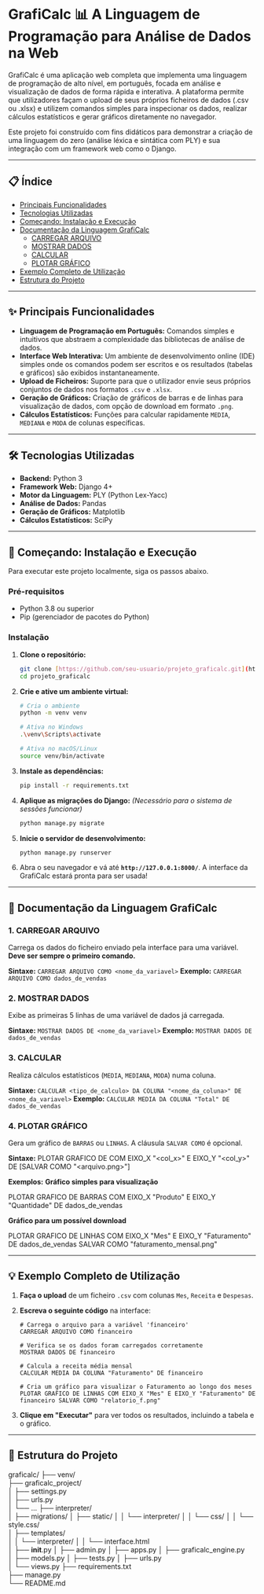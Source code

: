 # GrafiCalc 📊 A Linguagem de Programação para Análise de Dados na Web

GrafiCalc é uma aplicação web completa que implementa uma linguagem de programação de alto nível, em português, focada em análise e visualização de dados de forma rápida e interativa. A plataforma permite que utilizadores façam o upload de seus próprios ficheiros de dados (.csv ou .xlsx) e utilizem comandos simples para inspecionar os dados, realizar cálculos estatísticos e gerar gráficos diretamente no navegador.

Este projeto foi construído com fins didáticos para demonstrar a criação de uma linguagem do zero (análise léxica e sintática com PLY) e sua integração com um framework web como o Django.

---

## 📋 Índice

* [Principais Funcionalidades](#-principais-funcionalidades)
* [Tecnologias Utilizadas](#-tecnologias-utilizadas)
* [Começando: Instalação e Execução](#-começando-instalação-e-execução)
* [Documentação da Linguagem GrafiCalc](#-documentação-da-linguagem-graficalc)
    * [CARREGAR ARQUIVO](#1-carregar-arquivo)
    * [MOSTRAR DADOS](#2-mostrar-dados)
    * [CALCULAR](#3-calcular)
    * [PLOTAR GRÁFICO](#4-plotar-gráfico)
* [Exemplo Completo de Utilização](#-exemplo-completo-de-utilização)
* [Estrutura do Projeto](#-estrutura-do-projeto)
---

## ✨ Principais Funcionalidades

* **Linguagem de Programação em Português:** Comandos simples e intuitivos que abstraem a complexidade das bibliotecas de análise de dados.
* **Interface Web Interativa:** Um ambiente de desenvolvimento online (IDE) simples onde os comandos podem ser escritos e os resultados (tabelas e gráficos) são exibidos instantaneamente.
* **Upload de Ficheiros:** Suporte para que o utilizador envie seus próprios conjuntos de dados nos formatos `.csv` e `.xlsx`.
* **Geração de Gráficos:** Criação de gráficos de barras e de linhas para visualização de dados, com opção de download em formato `.png`.
* **Cálculos Estatísticos:** Funções para calcular rapidamente `MEDIA`, `MEDIANA` e `MODA` de colunas específicas.

---

## 🛠️ Tecnologias Utilizadas

* **Backend:** Python 3
* **Framework Web:** Django 4+
* **Motor da Linguagem:** PLY (Python Lex-Yacc)
* **Análise de Dados:** Pandas
* **Geração de Gráficos:** Matplotlib
* **Cálculos Estatísticos:** SciPy

---

## 🚀 Começando: Instalação e Execução

Para executar este projeto localmente, siga os passos abaixo.

### Pré-requisitos

* Python 3.8 ou superior
* Pip (gerenciador de pacotes do Python)

### Instalação

1.  **Clone o repositório:**
    ```bash
    git clone [https://github.com/seu-usuario/projeto_graficalc.git](https://github.com/seu-usuario/projeto_graficalc.git)
    cd projeto_graficalc
    ```

2.  **Crie e ative um ambiente virtual:**
    ```bash
    # Cria o ambiente
    python -m venv venv

    # Ativa no Windows
    .\venv\Scripts\activate

    # Ativa no macOS/Linux
    source venv/bin/activate
    ```

5.  **Instale as dependências:**
    ```bash
    pip install -r requirements.txt
    ```

6.  **Aplique as migrações do Django:**
    *(Necessário para o sistema de sessões funcionar)*
    ```bash
    python manage.py migrate
    ```

7.  **Inicie o servidor de desenvolvimento:**
    ```bash
    python manage.py runserver
    ```

8.  Abra o seu navegador e vá até **`http://127.0.0.1:8000/`**. A interface da GrafiCalc estará pronta para ser usada!

---

## 📖 Documentação da Linguagem GrafiCalc

### 1. CARREGAR ARQUIVO
Carrega os dados do ficheiro enviado pela interface para uma variável. **Deve ser sempre o primeiro comando.**

**Sintaxe:** `CARREGAR ARQUIVO COMO <nome_da_variavel>`
**Exemplo:** `CARREGAR ARQUIVO COMO dados_de_vendas`

### 2. MOSTRAR DADOS
Exibe as primeiras 5 linhas de uma variável de dados já carregada.

**Sintaxe:** `MOSTRAR DADOS DE <nome_da_variavel>`
**Exemplo:** `MOSTRAR DADOS DE dados_de_vendas`

### 3. CALCULAR
Realiza cálculos estatísticos (`MEDIA`, `MEDIANA`, `MODA`) numa coluna.

**Sintaxe:** `CALCULAR <tipo_de_calculo> DA COLUNA "<nome_da_coluna>" DE <nome_da_variavel>`
**Exemplo:** `CALCULAR MEDIA DA COLUNA "Total" DE dados_de_vendas`

### 4. PLOTAR GRÁFICO
Gera um gráfico de `BARRAS` ou `LINHAS`. A cláusula `SALVAR COMO` é opcional.

**Sintaxe:**
PLOTAR GRAFICO DE <tipo> COM EIXO_X "<col_x>" E EIXO_Y "<col_y>" DE <variavel> [SALVAR COMO "<arquivo.png>"]

**Exemplos:**
**Gráfico simples para visualização**

PLOTAR GRAFICO DE BARRAS COM EIXO_X "Produto" E EIXO_Y "Quantidade" DE dados_de_vendas

**Gráfico para um possível download**

PLOTAR GRAFICO DE LINHAS COM EIXO_X "Mes" E EIXO_Y "Faturamento" DE dados_de_vendas SALVAR COMO "faturamento_mensal.png"

---

## 💡 Exemplo Completo de Utilização

1.  **Faça o upload** de um ficheiro `.csv` com colunas `Mes`, `Receita` e `Despesas`.
2.  **Escreva o seguinte código** na interface:

    ```
    # Carrega o arquivo para a variável 'financeiro'
    CARREGAR ARQUIVO COMO financeiro

    # Verifica se os dados foram carregados corretamente
    MOSTRAR DADOS DE financeiro

    # Calcula a receita média mensal
    CALCULAR MEDIA DA COLUNA "Faturamento" DE financeiro

    # Cria um gráfico para visualizar o Faturamento ao longo dos meses
    PLOTAR GRAFICO DE LINHAS COM EIXO_X "Mes" E EIXO_Y "Faturamento" DE financeiro SALVAR COMO "relatorio_f.png"
    ```
3.  **Clique em "Executar"** para ver todos os resultados, incluindo a tabela e o gráfico.

---

## 📁 Estrutura do Projeto

graficalc/
├── venv/                   
├── graficalc_project/      
│   ├── settings.py         
│   ├── urls.py             
│   └── ...
├── interpreter/            
│   ├── migrations/
│   ├── static/
│   │	 └── interpreter/
│   │	 	  └── css/
│   │	 	  	   └── style.css/           
│   ├── templates/          
│   │   └── interpreter/
│   │       └── interface.html  
│   ├── __init__.py
│   ├── admin.py
│   ├── apps.py
│   ├── graficalc_engine.py                        
│   ├── models.py
│   ├── tests.py
│   ├── urls.py             
│   └── views.py
├── requirements.txt                                                       
├── manage.py               
└── README.md   